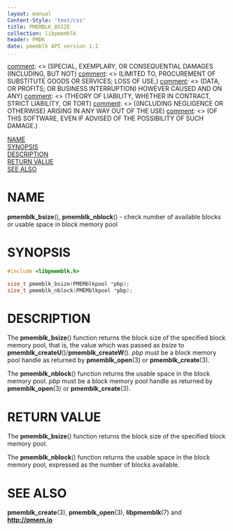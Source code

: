 ```yaml
---
layout: manual
Content-Style: 'text/css'
title: PMEMBLK_BSIZE
collection: libpmemblk
header: PMDK
date: pmemblk API version 1.1
...
```


[comment]: <> (Copyright 2017, Intel Corporation)

[comment]: <> (Redistribution and use in source and binary forms, with or without)
[comment]: <> (modification, are permitted provided that the following conditions)
[comment]: <> (are met:)
[comment]: <> (    * Redistributions of source code must retain the above copyright)
[comment]: <> (      notice, this list of conditions and the following disclaimer.)
[comment]: <> (    * Redistributions in binary form must reproduce the above copyright)
[comment]: <> (      notice, this list of conditions and the following disclaimer in)
[comment]: <> (      the documentation and/or other materials provided with the)
[comment]: <> (      distribution.)
[comment]: <> (    * Neither the name of the copyright holder nor the names of its)
[comment]: <> (      contributors may be used to endorse or promote products derived)
[comment]: <> (      from this software without specific prior written permission.)

[comment]: <> (THIS SOFTWARE IS PROVIDED BY THE COPYRIGHT HOLDERS AND CONTRIBUTORS)
[comment]: <> ("AS IS" AND ANY EXPRESS OR IMPLIED WARRANTIES, INCLUDING, BUT NOT)
[comment]: <> (LIMITED TO, THE IMPLIED WARRANTIES OF MERCHANTABILITY AND FITNESS FOR)
[comment]: <> (A PARTICULAR PURPOSE ARE DISCLAIMED. IN NO EVENT SHALL THE COPYRIGHT)
[comment]: <> (OWNER OR CONTRIBUTORS BE LIABLE FOR ANY DIRECT, INDIRECT, INCIDENTAL,)
[comment]: <> (SPECIAL, EXEMPLARY, OR CONSEQUENTIAL DAMAGES (INCLUDING, BUT NOT)
[comment]: <> (LIMITED TO, PROCUREMENT OF SUBSTITUTE GOODS OR SERVICES; LOSS OF USE,)
[comment]: <> (DATA, OR PROFITS; OR BUSINESS INTERRUPTION) HOWEVER CAUSED AND ON ANY)
[comment]: <> (THEORY OF LIABILITY, WHETHER IN CONTRACT, STRICT LIABILITY, OR TORT)
[comment]: <> ((INCLUDING NEGLIGENCE OR OTHERWISE) ARISING IN ANY WAY OUT OF THE USE)
[comment]: <> (OF THIS SOFTWARE, EVEN IF ADVISED OF THE POSSIBILITY OF SUCH DAMAGE.)

[comment]: <> (pmemblk_bsize.3 -- man page for functions that check number of available blocks or usable space in block memory pool)

[NAME](#name)<br />
[SYNOPSIS](#synopsis)<br />
[DESCRIPTION](#description)<br />
[RETURN VALUE](#return-value)<br />
[SEE ALSO](#see-also)<br />


# NAME #

**pmemblk_bsize**(), **pmemblk_nblock**() - check number of available blocks or
usable space in block memory pool


# SYNOPSIS #

```c
#include <libpmemblk.h>

size_t pmemblk_bsize(PMEMblkpool *pbp);
size_t pmemblk_nblock(PMEMblkpool *pbp);
```


# DESCRIPTION #

The **pmemblk_bsize**() function returns the block size of the specified
block memory pool, that is, the value which was passed as *bsize* to
**pmemblk_createU**()/**pmemblk_createW**(). *pbp* must be a block memory pool handle as returned by
**pmemblk_open**(3) or **pmemblk_create**(3).

The **pmemblk_nblock**() function returns the usable space in the block memory
pool. *pbp* must be a block memory pool handle as returned by
**pmemblk_open**(3) or **pmemblk_create**(3).


# RETURN VALUE #

The **pmemblk_bsize**() function returns the block size of the specified block
memory pool.

The **pmemblk_nblock**() function returns the usable space in the block memory
pool, expressed as the number of blocks available.


# SEE ALSO #

**pmemblk_create**(3), **pmemblk_open**(3),
**libpmemblk**(7) and **<http://pmem.io>**
